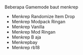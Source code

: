 Beberapa Gamemode baut menkrep

  * Menkrep Randomize Item Drop
  * Menkrep Modpack Ringan
  * Menkrep Vanilla 
  * Menkrep Mod Ringan
  * Menkrep B aja
  * Menkrepbay
  * Menkrep rb18
